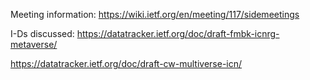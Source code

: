 Meeting information: https://wiki.ietf.org/en/meeting/117/sidemeetings

I-Ds discussed:
https://datatracker.ietf.org/doc/draft-fmbk-icnrg-metaverse/

https://datatracker.ietf.org/doc/draft-cw-multiverse-icn/
